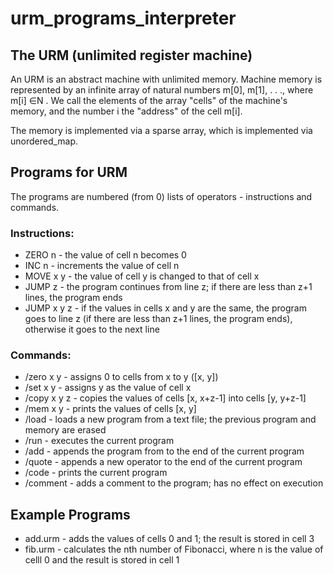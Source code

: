 # urm_programs_interpreter
## The URM (unlimited register machine)
An URM is an abstract machine with unlimited memory. 
Machine memory is represented by an infinite array of natural numbers m[0], m[1], . . ., where m[i] ∈N . 
We call the elements of the array "cells" of the machine's memory, 
and the number i the "address" of the cell m[i].

The memory is implemented via a sparse array, which is implemented via unordered_map.

## Programs for URM
The programs are numbered (from 0) lists of operators - instructions and commands.
### Instructions:
- ZERO n      - the value of cell n becomes 0
- INC n       - increments the value of cell n
- MOVE x y    - the value of cell y is changed to that of cell x
- JUMP z      - the program continues from line z; if there are less than z+1 lines, the program ends
- JUMP x y z  - if the values in cells x and y are the same, the program goes to line z (if there are less than z+1 lines, 
the program ends), otherwise it goes to the next line 

### Commands:
- /zero x y - assigns 0 to cells from x to y ([x, y])
- /set x y - assigns y as the value of cell x
- /copy x y z - copies the values of cells [x, x+z-1] into cells [y, y+z-1]
- /mem x y - prints the values of cells [x, y]
- /load <filename> - loads a new program from a text file; the previous program and memory are erased
- /run - executes the current program
- /add <filename> - appends the program from <filename> to the end of the current program
- /quote <string> - appends a new operator to the end of the current program
- /code - prints the current program
- /comment <string> - adds a comment to the program; has no effect on execution

## Example Programs 
- add.urm - adds the values of cells 0 and 1; the result is stored in cell 3
- fib.urm - calculates the nth number of Fibonacci, where n is the value of celll 0 and the result is stored in cell 1
